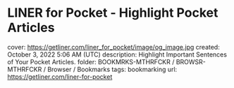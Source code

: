 # LINER for Pocket - Highlight Pocket Articles

cover: https://getliner.com/liner_for_pocket/image/og_image.jpg
created: October 3, 2022 5:06 AM (UTC)
description: Highlight Important Sentences of Your Pocket Articles.
folder: BOOKMRKS-MTHRFCKR / BROWSR-MTHRFCKR / Browser / Bookmarks
tags: bookmarking
url: https://getliner.com/liner-for-pocket